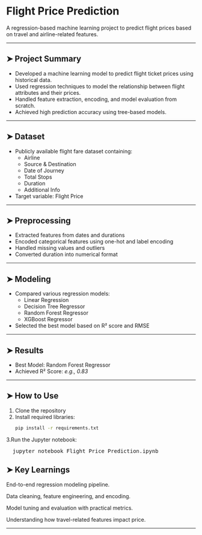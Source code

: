 # Flight Price Prediction

A regression-based machine learning project to predict flight prices based on travel and airline-related features.

---

## ➤ Project Summary

- Developed a machine learning model to predict flight ticket prices using historical data.
- Used regression techniques to model the relationship between flight attributes and their prices.
- Handled feature extraction, encoding, and model evaluation from scratch.
- Achieved high prediction accuracy using tree-based models.

---

## ➤ Dataset

- Publicly available flight fare dataset containing:
  - Airline
  - Source & Destination
  - Date of Journey
  - Total Stops
  - Duration
  - Additional Info
- Target variable: Flight Price

---

## ➤ Preprocessing

- Extracted features from dates and durations
- Encoded categorical features using one-hot and label encoding
- Handled missing values and outliers
- Converted duration into numerical format

---

## ➤ Modeling

- Compared various regression models:
  - Linear Regression
  - Decision Tree Regressor
  - Random Forest Regressor
  - XGBoost Regressor
- Selected the best model based on R² score and RMSE

---

## ➤ Results

- Best Model: Random Forest Regressor
- Achieved R² Score: *e.g., 0.83*
---

## ➤ How to Use

1. Clone the repository
2. Install required libraries:
   ```bash
   pip install -r requirements.txt
3.Run the Jupyter notebook:
<pre>
  jupyter notebook Flight_Price_Prediction.ipynb
</pre>

## ➤ Key Learnings
End-to-end regression modeling pipeline.<br>

Data cleaning, feature engineering, and encoding.<br>

Model tuning and evaluation with practical metrics.<br>

Understanding how travel-related features impact price.<br>


---

